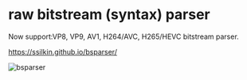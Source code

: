 # raw bitstream (syntax) parser
Now support:VP8, VP9, AV1, H264/AVC, H265/HEVC bitstream parser.

https://ssilkin.github.io/bsparser/

![bsparser](https://user-images.githubusercontent.com/52752346/61106359-1f1d0500-a4a7-11e9-90be-033f9ab1f861.gif)
